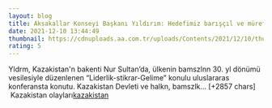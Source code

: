 ```yaml
--- 
layout: blog
title: Aksakallar Konseyi Başkanı Yıldırım: Hedefimiz barışçıl ve müreffeh bir Türk dünyasına ulaşmak
date: 2021-12-10 13:44:49
thumbnail: https://cdnuploads.aa.com.tr/uploads/Contents/2021/12/10/thumbs_b_c_a97cefe52d64d257d6bf2cc8b53ceca3.jpg?v=164753
rating: 5
---
```

Yldrm, Kazakistan'n bakenti Nur Sultan’da, ülkenin bamszlnn 30. yl dönümü vesilesiyle düzenlenen “Liderlik-stikrar-Gelime” konulu uluslararas konferansta konutu.
Kazakistan Devleti ve halkn, bamszlk… [+2857 chars]</br>&nbsp;Kazakistan olayları<a href="https://www.dental-ilan.org/">kazakistan</a>